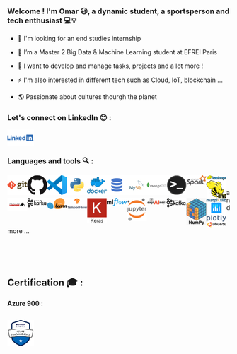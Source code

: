 ### **Welcome ! I'm Omar 😃, a dynamic student, a sportsperson and tech enthusiast** 💻💡

- 🔭 I'm looking for an end studies internship
  
- 🌱 I’m a Master 2 Big Data & Machine Learning student at EFREI Paris
  
- 🥅 I want to develop and manage tasks, projects and a lot more !
  
- ⚡ I'm also interested in different tech such as Cloud, IoT, blockchain ...
  
- 🌎 Passionate about cultures thourgh the planet

### **Let's connect on LinkedIn** 😊 :

[<img align="center" alt="Omar ldn" width="60px" src="https://github.com/Ouuumar/Ouuumar/blob/main/images/ldn.png" />][linkedin]
<br/>

### **Languages and tools** 🔍 :

<img align="left" alt="Git" width="45px" src="https://raw.githubusercontent.com/github/explore/80688e429a7d4ef2fca1e82350fe8e3517d3494d/topics/git/git.png" />
<img align="left" alt="GitHub" width="45px" src="https://raw.githubusercontent.com/github/explore/78df643247d429f6cc873026c0622819ad797942/topics/github/github.png" />
<img align="left" alt="Visual Studio Code" width="45px" src="https://raw.githubusercontent.com/github/explore/80688e429a7d4ef2fca1e82350fe8e3517d3494d/topics/visual-studio-code/visual-studio-code.png" />
<img align="left" alt="Python" width="45px" src="https://raw.githubusercontent.com/github/explore/80688e429a7d4ef2fca1e82350fe8e3517d3494d/topics/python/python.png">
<img align="left" alt="Docker" width="45px" src="https://raw.githubusercontent.com/github/explore/80688e429a7d4ef2fca1e82350fe8e3517d3494d/topics/docker/docker.png" />
<img align="left" alt="SQL" width="45px" src="https://raw.githubusercontent.com/github/explore/80688e429a7d4ef2fca1e82350fe8e3517d3494d/topics/sql/sql.png" />
<img align="left" alt="MySQL" width="45px" src="https://raw.githubusercontent.com/github/explore/80688e429a7d4ef2fca1e82350fe8e3517d3494d/topics/mysql/mysql.png" />
<img align="left" alt="MongoDB" width="45px" src="https://raw.githubusercontent.com/github/explore/80688e429a7d4ef2fca1e82350fe8e3517d3494d/topics/mongodb/mongodb.png" />
<img align="left" alt="Terminal" width="45px" src="https://raw.githubusercontent.com/github/explore/80688e429a7d4ef2fca1e82350fe8e3517d3494d/topics/terminal/terminal.png" />
<img align="left" alt="Spark" width="45px" src="https://github.com/Ouuumar/Ouuumar/blob/main/images/spark-logo-trademark.png" />

<img align="left" alt="Hadoop" width="45px" src="https://github.com/Ouuumar/Ouuumar/blob/main/images/hadoop.png" />

<img align="left" alt="Hive" width="45px" src="https://github.com/Ouuumar/Ouuumar/blob/main/images/hive.png" />

<img align="left" alt="Hbase" width="45px" src="https://github.com/Ouuumar/Ouuumar/blob/main/images/hbase.png" />

<img align="left" alt="Kafka" width="45px" src="https://github.com/Ouuumar/Ouuumar/blob/main/images/kafka.png" />

<img align="left" alt="Sklearn" width="45px" src="https://github.com/Ouuumar/Ouuumar/blob/main/images/sklearn.png" />

<img align="left" alt="Tensorflow" width="45px" src="https://github.com/Ouuumar/Ouuumar/blob/main/images/tensorflow.png" />

<img align="left" alt="Keras" width="45px" src="https://github.com/Ouuumar/Ouuumar/blob/main/images/keras.png" />

<img align="left" alt="Mlflow" width="45px" src="https://github.com/Ouuumar/Ouuumar/blob/main/images/mlflow.png" />

<img align="left" alt="Jupyter" width="45px" src="https://github.com/Ouuumar/Ouuumar/blob/main/images/Jupyter_logo.png" />

<img align="left" alt="explAIner" width="45px" src="https://github.com/Ouuumar/Ouuumar/blob/main/images/xai.png" />

<img align="left" alt="Pandas" width="45px" src="https://github.com/Ouuumar/Ouuumar/blob/main/images/kafka.png" />

<img align="left" alt="Numpy" width="45px" src="https://github.com/Ouuumar/Ouuumar/blob/main/images/numpy.png" />

<img align="left" alt="Matplotlib" width="45px" src="https://github.com/Ouuumar/Ouuumar/blob/main/images/matplotlib_logo.png" />

<img align="left" alt="Plotly" width="45px" src="https://github.com/Ouuumar/Ouuumar/blob/main/images/plotly.png" />

<img align="left" alt="Ubuntu" width="45px" src="https://github.com/Ouuumar/Ouuumar/blob/main/images/ubuntu.png" />

<br/>
<p> and more ... <p>
<br/>

<br/>
<br/>

## **Certification** 🎓 : 

**Azure 900** :

<img align="center" alt="Azure900" width="60px" src="https://github.com/Ouuumar/Ouuumar/blob/main/images/az900.png"
/>
---

[linkedin]: https://www.linkedin.com/in/omar-allouache/
